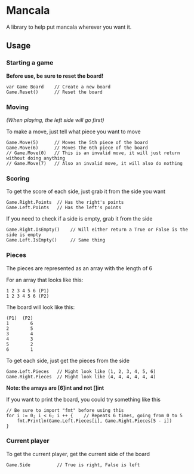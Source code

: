 # Mancala
A library to help put mancala wherever you want it.

## Usage

### Starting a game

**Before use, be sure to reset the board!**

```
var Game Board    // Create a new board
Game.Reset()      // Reset the board
```

### Moving

*(When playing, the left side will go first)*

To make a move, just tell what piece you want to move

```
Game.Move(5)      // Moves the 5th piece of the board
Game.Move(6)      // Moves the 6th piece of the board
// Game.Move(0)   // This is an invalid move, it will just return without doing anything
// Game.Move(7)   // Also an invalid move, it will also do nothing
```

### Scoring

To get the score of each side, just grab it from the side you want

```
Game.Right.Points  // Has the right's points
Game.Left.Points   // Has the left's points
```

If you need to check if a side is empty, grab it from the side

```
Game.Right.IsEmpty()    // Will either return a True or False is the side is empty
Game.Left.IsEmpty()     // Same thing
```

### Pieces

The pieces are represented as an array with the length of 6

For an array that looks like this:

```
1 2 3 4 5 6 (P1)
1 2 3 4 5 6 (P2)
```

The board will look like this:

```
(P1)  (P2)
1        6
2        5
3        4
4        3
5        2
6        1
```

To get each side, just get the pieces from the side

```
Game.Left.Pieces   // Might look like (1, 2, 3, 4, 5, 6)
Game.Right.Pieces  // Might look like (4, 4, 4, 4, 4, 4)
```

**Note: the arrays are [6]int and not []int**

If you want to print the board, you could try something like this

```
// Be sure to import "fmt" before using this
for i := 0; i < 6; i ++ {    // Repeats 6 times, going from 0 to 5
    fmt.Println(Game.Left.Pieces[i], Game.Right.Pieces[5 - i])
}
```

### Current player

To get the current player, get the current side of the board

```
Game.Side          // True is right, False is left
```
